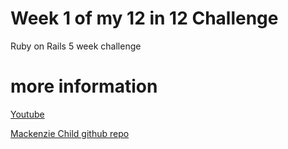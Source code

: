 # Week 1 of my 12 in 12 Challenge

Ruby on Rails 5 week challenge

# more information

[Youtube](https://www.youtube.com/watch?v=7-1HCWbu7iU)

[Mackenzie Child github repo](https://github.com/mackenziechild/raddit)
